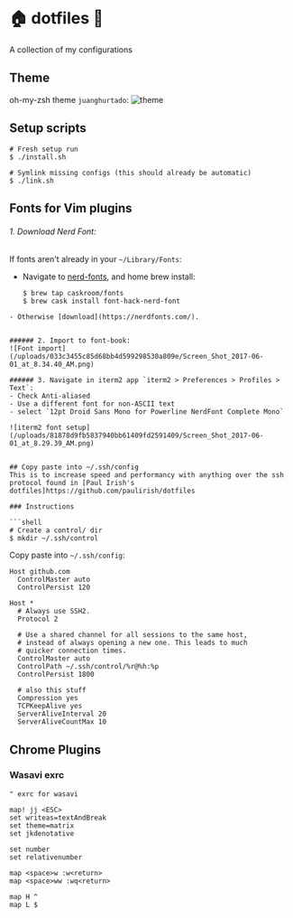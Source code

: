 # 🏠 dotfiles 🚀
A collection of my configurations

## Theme
oh-my-zsh theme `juanghurtado`:
![theme](/uploads/c272748b4b505056c8edf65bc971c5e0/theme.png)

## Setup scripts
```shell
# Fresh setup run
$ ./install.sh

# Symlink missing configs (this should already be automatic)
$ ./link.sh
```

## Fonts for Vim plugins
###### 1. Download Nerd Font:
If fonts aren't already in your `~/Library/Fonts`:
  - Navigate to [nerd-fonts](https://github.com/ryanoasis/nerd-fonts#option-4-homebrew-fonts), and home brew install:
    ```shell
    $ brew tap caskroom/fonts
    $ brew cask install font-hack-nerd-font
  ```
  - Otherwise [download](https://nerdfonts.com/).


###### 2. Import to font-book:
![Font import](/uploads/033c3455c85d68bb4d599298530a809e/Screen_Shot_2017-06-01_at_8.34.40_AM.png)

###### 3. Navigate in iterm2 app `iterm2 > Preferences > Profiles > Text`:
  - Check Anti-aliased
  - Use a different font for non-ASCII text
  - select `12pt Droid Sans Mono for Powerline NerdFont Complete Mono`

![iterm2 font setup](/uploads/81878d9fb5837940bb61409fd2591409/Screen_Shot_2017-06-01_at_8.29.39_AM.png)


## Copy paste into ~/.ssh/config
This is to increase speed and performancy with anything over the ssh protocol found in [Paul Irish's dotfiles]https://github.com/paulirish/dotfiles

### Instructions

```shell
# Create a control/ dir
$ mkdir ~/.ssh/control
```

Copy paste into `~/.ssh/config`:
```ssh
Host github.com
  ControlMaster auto
  ControlPersist 120

Host *
  # Always use SSH2.
  Protocol 2

  # Use a shared channel for all sessions to the same host,
  # instead of always opening a new one. This leads to much
  # quicker connection times.
  ControlMaster auto
  ControlPath ~/.ssh/control/%r@%h:%p
  ControlPersist 1800

  # also this stuff
  Compression yes
  TCPKeepAlive yes
  ServerAliveInterval 20
  ServerAliveCountMax 10
```

## Chrome Plugins

### Wasavi exrc
```vim
" exrc for wasavi

map! jj <ESC>
set writeas=textAndBreak
set theme=matrix
set jkdenotative

set number
set relativenumber

map <space>w :w<return>
map <space>ww :wq<return>

map H ^
map L $
```
